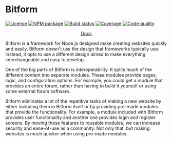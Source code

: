 # Bitform

[![License](https://img.shields.io/github/license/bitmodo/bitform)](https://github.com/bitmodo/bitform/blob/master/LICENSE)
[![NPM package](https://img.shields.io/npm/v/bitform)](https://www.npmjs.com/package/bitform)
[![Build status](https://img.shields.io/github/workflow/status/bitmodo/bitform/Push%20Actions)](https://github.com/bitmodo/bitform/actions)
[![Coverage](https://img.shields.io/codacy/coverage/df13dfbebf6a40059878d56bbd5d394a?logo=codacy)](https://app.codacy.com/gh/bitmodo/bitform/dashboard)
[![Code quality](https://img.shields.io/codacy/grade/df13dfbebf6a40059878d56bbd5d394a?logo=codacy)](https://app.codacy.com/gh/bitmodo/bitform/dashboard)

<p align="center">
    <a href="https://github.com/bitmodo/bitform/blob/develop/doc/readme.md">Docs</a>
</p>

Bitform is a framework for Node.js designed make creating websites quickly and easily.
Bitform doesn't use the design that frameworks typically use.
Instead, it opts to use a different design aimed to make everything interchangeable and easy to develop.

One of the big parts of Bitform is interoperability.
It splits much of the different content into separate modules.
These modules provide pages, logic, and configuration options.
For example, you could get a module that provides an entire forum, rather than having to build it yourself or using some external forum software.

Bitform eliminates a lot of the repetitive tasks of making a new website by either including them in Bitform itself or by providing pre-made modules that provide the functionality.
For example, a module included with Bitform provides user functionality and another one provides login and register screens.
By moving these features to reusable modules, we can increase security and ease-of-use as a community.
Not only that, but making websites is much quicker when using pre-made modules.
